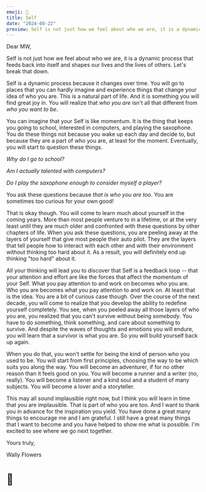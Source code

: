 ```yaml
---
emoji: 👤
title: Self
date: "2024-08-22"
preview: Self is not just how we feel about who we are, it is a dynamic process that feeds back into itself and shapes our lives and the lives of others. Let's break that down.
---
```

Dear MW,

Self is not just how we feel about who we are, it is a dynamic process that feeds back into itself and shapes our lives and the lives of others. Let's break that down.

Self is a dynamic process because it changes over time. You will go to places that you can hardly imagine and experience things that change your idea of who you are. This is a natural part of life. And it is something you will find great joy in. You will realize that *who you are* isn't all that different from *who you want to be*.

You can imagine that your Self is like momentum. It is the thing that keeps you going to school, interested in computers, and playing the saxophone. You do these things not because you wake up each day and decide to, but because they are a part of who you are, at least for the moment. Eventually, you will start to question these things.

*Why do I go to school?*

*Am I actually talented with computers?*

*Do I play the saxophone enough to consider myself a player?*

You ask these questions because *that is who you are too*. You are sometimes too curious for your own good!

That is okay though. You will come to learn much about yourself in the coming years. More than most people venture to in a lifetime, or at the very least until they are much older and confronted with these questions by other chapters of life. When you ask these questions, you are peeling away at the layers of yourself that give most people their auto pilot. They are the layers that tell people how to interact with each other and with their environment without thinking too hard about it. As a result, you will definitely end up thinking "too hard" about it.

All your thinking will lead you to discover that Self is a feedback loop -- that your attention and effort are like the forces that affect the momentum of your Self. What you pay attention to and work on becomes who you are. Who you are becomes what you pay attention to and work on. At least that is the idea. You are a bit of curious case though. Over the course of the next decade, you will come to realize that you develop the ability to redefine yourself completely. You see, when you peeled away all those layers of who you are, you realized that you can't survive without being *somebody*. You have to do something, think something, and care about something to survive. And despite the waves of thoughts and emotions you will endure, you will learn that a survivor is what you are. So you will build yourself back up again.

When you do that, you won't settle for being the kind of person who you used to be. You will start from first principles, choosing the way to be which suits you along the way. You will become an adventurer, if for no other reason than it feels good on you. You will become a runner and a writer (no, really). You will become a listener and a kind soul and a student of many subjects. You will become a lover and a storyteller.

This may all sound implausible right now, but I think you will learn in time that you are implausible. That is part of who you are too. And I want to thank you in advance for the inspiration you yield. You have done a great many things to encourage me and I am grateful. I still have a great many things that I want to become and you have helped to show me what is possible. I'm excited to see where we go next together.

Yours truly,

Wally Flowers

# 🪷

